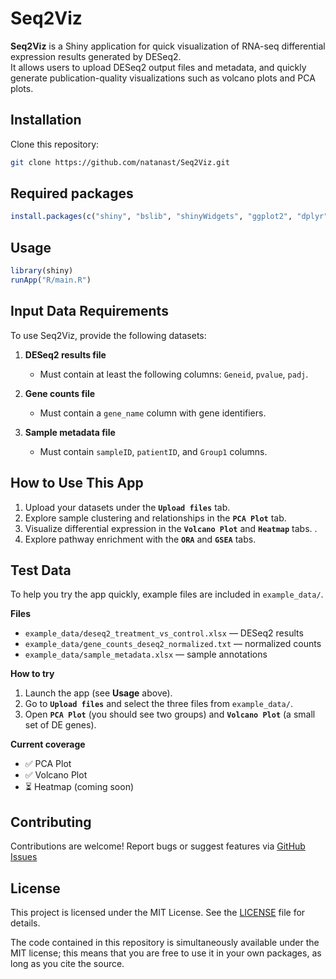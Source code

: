 # Seq2Viz

**Seq2Viz** is a Shiny application for quick visualization of RNA-seq differential expression results generated by DESeq2.  
It allows users to upload DESeq2 output files and metadata, and quickly generate publication-quality visualizations such as volcano plots and PCA plots.

## Installation

Clone this repository:

```bash
git clone https://github.com/natanast/Seq2Viz.git
```

## Required packages
```r
install.packages(c("shiny", "bslib", "shinyWidgets", "ggplot2", "dplyr"))
```

## Usage
```r
library(shiny)
runApp("R/main.R")
```

## Input Data Requirements

To use Seq2Viz, provide the following datasets:

1. **DESeq2 results file**  
   - Must contain at least the following columns: `Geneid`, `pvalue`, `padj`.
2. **Gene counts file**  
   - Must contain a `gene_name` column with gene identifiers.

3. **Sample metadata file**  
   - Must contain `sampleID`, `patientID`, and `Group1` columns.


## How to Use This App
1. Upload your datasets under the **`Upload files`** tab.
2. Explore sample clustering and relationships in the **`PCA Plot`** tab.
3. Visualize differential expression in the **`Volcano Plot`** and **`Heatmap`** tabs. .
4. Explore pathway enrichment with the **`ORA`**  and **`GSEA`** tabs.


## Test Data

To help you try the app quickly, example files are included in `example_data/`. 

**Files**
- `example_data/deseq2_treatment_vs_control.xlsx` — DESeq2 results
- `example_data/gene_counts_deseq2_normalized.txt` — normalized counts
- `example_data/sample_metadata.xlsx` — sample annotations

**How to try**
1. Launch the app (see **Usage** above).  
2. Go to **`Upload files`** and select the three files from `example_data/`.  
3. Open **`PCA Plot`** (you should see two groups) and **`Volcano Plot`** (a small set of DE genes).

**Current coverage**
- ✅ PCA Plot  
- ✅ Volcano Plot  
- ⏳ Heatmap (coming soon)


## Contributing
Contributions are welcome!
Report bugs or suggest features via [GitHub Issues](https://github.com/natanast/Seq2Viz/issues)

## License

This project is licensed under the MIT License. See the [LICENSE](LICENSE) file for details.

The code contained in this repository is simultaneously available under the MIT license; this means that you are free to use it in your own packages, as long as you cite the source.
